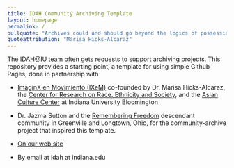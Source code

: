```yaml
---
title: IDAH Community Archiving Template
layout: homepage
permalink: /
pullquote: "Archives could and should go beyond the logics of possession, whether of physical or digital records, to prioritize human centered-values that position record creators not only as subjects, but as active agents in their own liberation."
quoteattribution: "Marisa Hicks-Alcaraz"
---
```


The [IDAH@IU team](https://idah.indiana.edu) often gets requests to support archiving projects. This repository provides a starting point, a template for using simple Github Pages, done in partnership with
- [ImaginX en Movimiento (IXeM)](https://www.instagram.com/ixemcollective/?hl=en) co-founded by Dr. Marisa Hicks-Alcaraz, the [Center for Research on Race, Ethnicity and Society](https://crres.indiana.edu), and the [Asian Culture Center](https://asianresource.indiana.edu) at Indiana University Bloomington
- Dr. Jazma Sutton and the [Remembering Freedom](https://longtownhistory.github.io/) descendant community in Greenville and Longtown, Ohio, for the community-archive project that inspired this template.

- [On our web site](https://idah.indiana.edu)
- By email at idah at indiana.edu
